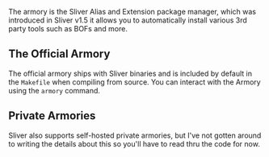 The armory is the Sliver Alias and Extension package manager, which was introduced in Sliver v1.5 it allows you to automatically install various 3rd party tools such as BOFs and more.

## The Official Armory

The official armory ships with Sliver binaries and is included by default in the `Makefile` when compiling from source. You can interact with the Armory using the `armory` command.

## Private Armories

Sliver also supports self-hosted private armories, but I've not gotten around to writing the details about this so you'll have to read thru the code for now.